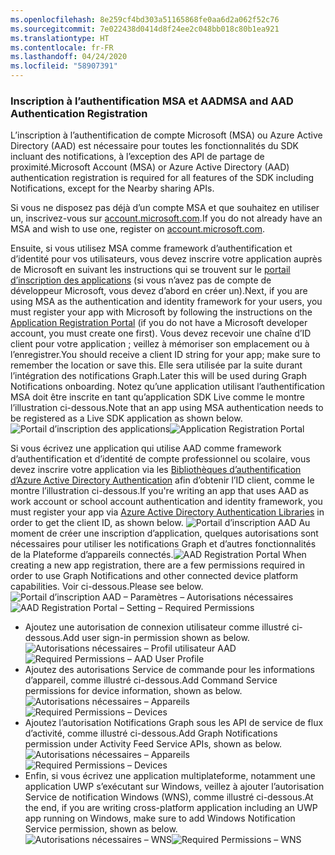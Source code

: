 ```yaml
---
ms.openlocfilehash: 8e259cf4bd303a51165868fe0aa6d2a062f52c76
ms.sourcegitcommit: 7e022438d0414d8f24ee2c048bb018c80b1ea921
ms.translationtype: HT
ms.contentlocale: fr-FR
ms.lasthandoff: 04/24/2020
ms.locfileid: "58907391"
---
```

### <a name="msa-and-aad-authentication-registration"></a><span data-ttu-id="c5eb5-101">Inscription à l’authentification MSA et AAD</span><span class="sxs-lookup"><span data-stu-id="c5eb5-101">MSA and AAD Authentication Registration</span></span>

<span data-ttu-id="c5eb5-102">L’inscription à l’authentification de compte Microsoft (MSA) ou Azure Active Directory (AAD) est nécessaire pour toutes les fonctionnalités du SDK incluant des notifications, à l’exception des API de partage de proximité.</span><span class="sxs-lookup"><span data-stu-id="c5eb5-102">Microsoft Account (MSA) or Azure Active Directory (AAD) authentication registration is required for all features of the SDK including Notifications, except for the Nearby sharing APIs.</span></span> 

<span data-ttu-id="c5eb5-103">Si vous ne disposez pas déjà d’un compte MSA et que souhaitez en utiliser un, inscrivez-vous sur [account.microsoft.com](https://account.microsoft.com/account).</span><span class="sxs-lookup"><span data-stu-id="c5eb5-103">If you do not already have an MSA and wish to use one, register on [account.microsoft.com](https://account.microsoft.com/account).</span></span>

<span data-ttu-id="c5eb5-104">Ensuite, si vous utilisez MSA comme framework d’authentification et d’identité pour vos utilisateurs, vous devez inscrire votre application auprès de Microsoft en suivant les instructions qui se trouvent sur le [portail d’inscription des applications](https://apps.dev.microsoft.com/) (si vous n’avez pas de compte de développeur Microsoft, vous devez d’abord en créer un).</span><span class="sxs-lookup"><span data-stu-id="c5eb5-104">Next, if you are using MSA as the authentication and identity framework for your users, you must register your app with Microsoft by following the instructions on the [Application Registration Portal](https://apps.dev.microsoft.com/) (if you do not have a Microsoft developer account, you must create one first).</span></span> <span data-ttu-id="c5eb5-105">Vous devez recevoir une chaîne d’ID client pour votre application ; veillez à mémoriser son emplacement ou à l’enregistrer.</span><span class="sxs-lookup"><span data-stu-id="c5eb5-105">You should receive a client ID string for your app; make sure to remember the location or save this.</span></span> <span data-ttu-id="c5eb5-106">Elle sera utilisée par la suite durant l’intégration des notifications Graph.</span><span class="sxs-lookup"><span data-stu-id="c5eb5-106">Later this will be used during Graph Notifications onboarding.</span></span> <span data-ttu-id="c5eb5-107">Notez qu’une application utilisant l’authentification MSA doit être inscrite en tant qu’application SDK Live comme le montre l’illustration ci-dessous.</span><span class="sxs-lookup"><span data-stu-id="c5eb5-107">Note that an app using MSA authentication needs to be registered as a Live SDK application as shown below.</span></span>
<span data-ttu-id="c5eb5-108">![Portail d’inscription des applications](../../notifications/media/msa_app_registration/app_registration_portal.png)</span><span class="sxs-lookup"><span data-stu-id="c5eb5-108">![Application Registration Portal](../../notifications/media/msa_app_registration/app_registration_portal.png)</span></span>

<span data-ttu-id="c5eb5-109">Si vous écrivez une application qui utilise AAD comme framework d’authentification et d’identité de compte professionnel ou scolaire, vous devez inscrire votre application via les [Bibliothèques d’authentification d’Azure Active Directory Authentication](https://docs.microsoft.com/azure/active-directory/develop/active-directory-authentication-libraries) afin d’obtenir l’ID client, comme le montre l’illustration ci-dessous.</span><span class="sxs-lookup"><span data-stu-id="c5eb5-109">If you're writing an app that uses AAD as work account or school account authentication and identity framework, you must register your app via [Azure Active Directory Authentication Libraries](https://docs.microsoft.com/azure/active-directory/develop/active-directory-authentication-libraries) in order to get the client ID, as shown below.</span></span> 
 <span data-ttu-id="c5eb5-110">![Portail d’inscription AAD](../../notifications/media/aad_registration_portal/aad_registration_portal.png) Au moment de créer une inscription d’application, quelques autorisations sont nécessaires pour utiliser les notifications Graph et d’autres fonctionnalités de la Plateforme d’appareils connectés.</span><span class="sxs-lookup"><span data-stu-id="c5eb5-110">![AAD Registration Portal](../../notifications/media/aad_registration_portal/aad_registration_portal.png) When creating a new app registration, there are a few permissions required in order to use Graph Notifications and other connected device platform capabilities.</span></span> <span data-ttu-id="c5eb5-111">Voir ci-dessous.</span><span class="sxs-lookup"><span data-stu-id="c5eb5-111">Please see below.</span></span> 
<span data-ttu-id="c5eb5-112">![Portail d’inscription AAD – Paramètres – Autorisations nécessaires](../../notifications/media/aad_registration_portal/aad_registration_portal_permissions.png)</span><span class="sxs-lookup"><span data-stu-id="c5eb5-112">![AAD Registration Portal – Setting – Required Permissions](../../notifications/media/aad_registration_portal/aad_registration_portal_permissions.png)</span></span>
* <span data-ttu-id="c5eb5-113">Ajoutez une autorisation de connexion utilisateur comme illustré ci-dessous.</span><span class="sxs-lookup"><span data-stu-id="c5eb5-113">Add user sign-in permission shown as below.</span></span>
<span data-ttu-id="c5eb5-114">![Autorisations nécessaires – Profil utilisateur AAD](../../notifications/media/aad_registration_portal/permissions_1_user.png)</span><span class="sxs-lookup"><span data-stu-id="c5eb5-114">![Required Permissions – AAD User Profile](../../notifications/media/aad_registration_portal/permissions_1_user.png)</span></span>
* <span data-ttu-id="c5eb5-115">Ajoutez des autorisations Service de commande pour les informations d’appareil, comme illustré ci-dessous.</span><span class="sxs-lookup"><span data-stu-id="c5eb5-115">Add Command Service permissions for device information, shown as below.</span></span>
<span data-ttu-id="c5eb5-116">![Autorisations nécessaires – Appareils](../../notifications/media/aad_registration_portal/permissions_2_devices.png)</span><span class="sxs-lookup"><span data-stu-id="c5eb5-116">![Required Permissions – Devices](../../notifications/media/aad_registration_portal/permissions_2_devices.png)</span></span>
* <span data-ttu-id="c5eb5-117">Ajoutez l’autorisation Notifications Graph sous les API de service de flux d’activité, comme illustré ci-dessous.</span><span class="sxs-lookup"><span data-stu-id="c5eb5-117">Add Graph Notifications permission under Activity Feed Service APIs, shown as below.</span></span>
<span data-ttu-id="c5eb5-118">![Autorisations nécessaires – Appareils](../../notifications/media/aad_registration_portal/permissions_3_graph_notifications.png)</span><span class="sxs-lookup"><span data-stu-id="c5eb5-118">![Required Permissions – Devices](../../notifications/media/aad_registration_portal/permissions_3_graph_notifications.png)</span></span>
* <span data-ttu-id="c5eb5-119">Enfin, si vous écrivez une application multiplateforme, notamment une application UWP s’exécutant sur Windows, veillez à ajouter l’autorisation Service de notification Windows (WNS), comme illustré ci-dessous.</span><span class="sxs-lookup"><span data-stu-id="c5eb5-119">At the end, if you are writing cross-platform application including an UWP app running on Windows, make sure to add Windows Notification Service permission, shown as below.</span></span> 
<span data-ttu-id="c5eb5-120">![Autorisations nécessaires – WNS](../../notifications/media/aad_registration_portal/permissions_4_wns_push.png)</span><span class="sxs-lookup"><span data-stu-id="c5eb5-120">![Required Permissions – WNS](../../notifications/media/aad_registration_portal/permissions_4_wns_push.png)</span></span>
